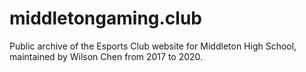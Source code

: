 # middletongaming.club
Public archive of the Esports Club website for Middleton High School, maintained by Wilson Chen from 2017 to 2020.
